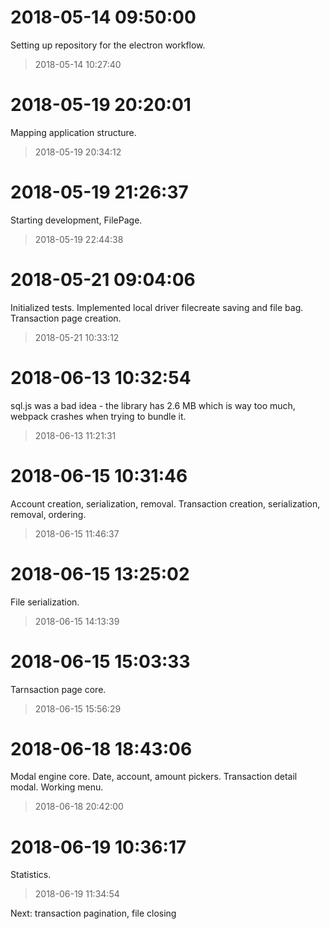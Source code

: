 # 2018-05-14 09:50:00
Setting up repository for the electron workflow.
> 2018-05-14 10:27:40

# 2018-05-19 20:20:01
Mapping application structure.
> 2018-05-19 20:34:12

# 2018-05-19 21:26:37
Starting development, FilePage.
> 2018-05-19 22:44:38

# 2018-05-21 09:04:06
Initialized tests.
Implemented local driver filecreate saving and file bag.
Transaction page creation.
> 2018-05-21 10:33:12

# 2018-06-13 10:32:54
sql.js was a bad idea - the library has 2.6 MB which is way too much, webpack crashes when trying to bundle it.
> 2018-06-13 11:21:31

# 2018-06-15 10:31:46
Account creation, serialization, removal.
Transaction creation, serialization, removal, ordering.
> 2018-06-15 11:46:37

# 2018-06-15 13:25:02
File serialization.
> 2018-06-15 14:13:39

# 2018-06-15 15:03:33
Tarnsaction page core.
> 2018-06-15 15:56:29

# 2018-06-18 18:43:06
Modal engine core.
Date, account, amount pickers.
Transaction detail modal.
Working menu.
> 2018-06-18 20:42:00

# 2018-06-19 10:36:17
Statistics.
> 2018-06-19 11:34:54

Next: transaction pagination, file closing